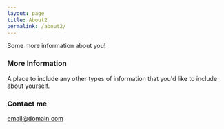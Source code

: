 ```yaml
---
layout: page
title: About2 
permalink: /about2/
---
```


Some more information about you!

### More Information

A place to include any other types of information that you'd like to include about yourself.

### Contact me

[email@domain.com](mailto:email@domain.com)
